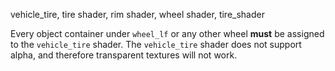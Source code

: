 vehicle_tire, tire shader, rim shader, wheel shader, tire_shader

Every object container under `wheel_lf` or any other wheel **must** be assigned to the `vehicle_tire` shader.
The `vehicle_tire` shader does not support alpha, and therefore transparent textures will not work.
